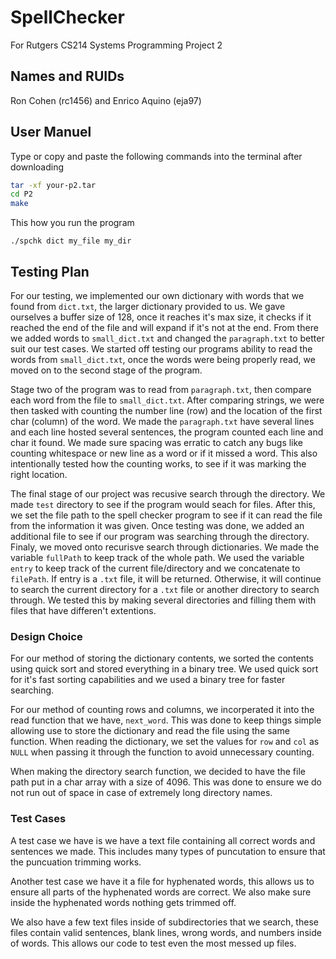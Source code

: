 SpellChecker
============

For Rutgers CS214 Systems Programming Project 2

## Names and RUIDs

Ron Cohen (rc1456) and Enrico Aquino (eja97)

## User Manuel

Type or copy and paste the following commands into the terminal after downloading

```bash
tar -xf your-p2.tar 
cd P2 
make
```
This how you run the program
```
./spchk dict my_file my_dir
```

## Testing Plan

For our testing, we implemented our own dictionary with words that we found from `dict.txt`, the larger dictionary provided to us. We gave ourselves a buffer size of 128, once it reaches it's max size, it checks if it reached the end of the file and will expand if it's not at the end. From there we added words to `small_dict.txt` and changed the `paragraph.txt` to better suit our test cases. We started off testing our programs ability to read the words from `small_dict.txt`, once the words were being properly read, we moved on to the second stage of the program. 

Stage two of the program was to read from `paragraph.txt`, then compare each word from the file to `small_dict.txt`. After comparing strings, we were then tasked with counting the number line (row) and the location of the first char (column) of the word. We made the `paragraph.txt` have several lines and each line hosted several sentences, the program counted each line and char it found. We made sure spacing was erratic to catch any bugs like counting whitespace or new line as a word or if it missed a word. This also intentionally tested how the counting works, to see if it was marking the right location. 

The final stage of our project was recusive search through the directory. We made `test` directory to see if the program would seach for files. After this, we set the file path to the spell checker program to see if it can read the file from the information it was given. Once testing was done, we added an additional file to see if our program was searching through the directory. Finaly, we moved onto recurisve search through dictionaries. We made the variable `fullPath` to keep track of the whole path. We used the variable `entry` to keep track of the current file/directory and we concatenate to `filePath`. If entry is a `.txt` file, it will be returned. Otherwise, it will continue to search the current directory for a `.txt` file or another directory to search through. We tested this by making several directories and filling them with files that have differen't extentions. 

### Design Choice

For our method of storing the dictionary contents, we sorted the contents using quick sort and stored everything in a binary tree. We used quick sort for it's fast sorting capabilities and we used a binary tree for faster searching. 

For our method of counting rows and columns, we incorperated it into the read function that we have, `next_word`. This was done to keep things simple allowing use to store the dictionary and read the file using the same function. When reading the dictionary, we set the values for `row` and `col` as `NULL` when passing it through the function to avoid unnecessary counting.

When making the directory search function, we decided to have the file path put in a char array with a size of 4096. This was done to ensure we do not run out of space in case of extremely long directory names. 

### Test Cases

A test case we have is we have a text file containing all correct words and sentences we made. This includes many types of puncutation to ensure that the puncuation trimming works.

Another test case we have it a file for hyphenated words, this allows us to ensure all parts of the hyphenated words are correct. We also make sure inside the hyphenated words nothing gets trimmed off. 

We also have a few text files inside of subdirectories that we search, these files contain valid sentences, blank lines, wrong words, and numbers inside of words. This allows our code to test even the most messed up files.